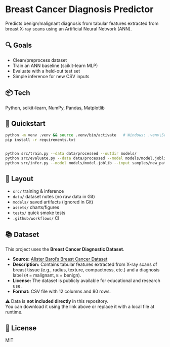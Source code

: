 
# Breast Cancer Diagnosis Predictor

Predicts benign/malignant diagnosis from tabular features extracted from breast X-ray scans using an Artificial Neural Network (ANN).



## 🔍 Goals
- Clean/preprocess dataset
- Train an ANN baseline (scikit-learn MLP)
- Evaluate with a held-out test set
- Simple inference for new CSV inputs

## 📦 Tech
Python, scikit-learn, NumPy, Pandas, Matplotlib

## 🚀 Quickstart
```bash
python -m venv .venv && source .venv/bin/activate   # Windows: .venv\Scripts\activate
pip install -r requirements.txt


python src/train.py --data data/processed --outdir models/
python src/evaluate.py --data data/processed --model models/model.joblib
python src/infer.py --model models/model.joblib --input samples/new_patients.csv --output predictions.csv
```

## 📁 Layout
- `src/` training & inference
- `data/` dataset notes (no raw data in Git)
- `models/` saved artifacts (ignored in Git)
- `assets/` charts/figures
- `tests/` quick smoke tests
- `.github/workflows/` CI

## 📚 Dataset
This project uses the **Breast Cancer Diagnostic Dataset**.

- **Source:** [Alister Baroi’s Breast Cancer Dataset](https://raw.githubusercontent.com/AlisterBaroi/breast-cancer-diagnosis-predictor/main/Breast_Cancer_Dataset.csv)
- **Description:** Contains tabular features extracted from X-ray scans of breast tissue (e.g., radius, texture, compactness, etc.) and a diagnosis label (`M` = malignant, `B` = benign).
- **License:** The dataset is publicly available for educational and research use.
- **Format:** CSV file with 12 columns and 80 rows.

⚠️ Data is **not included directly** in this repository.  
You can download it using the link above or replace it with a local file at runtime.

## 🧾 License
MIT
